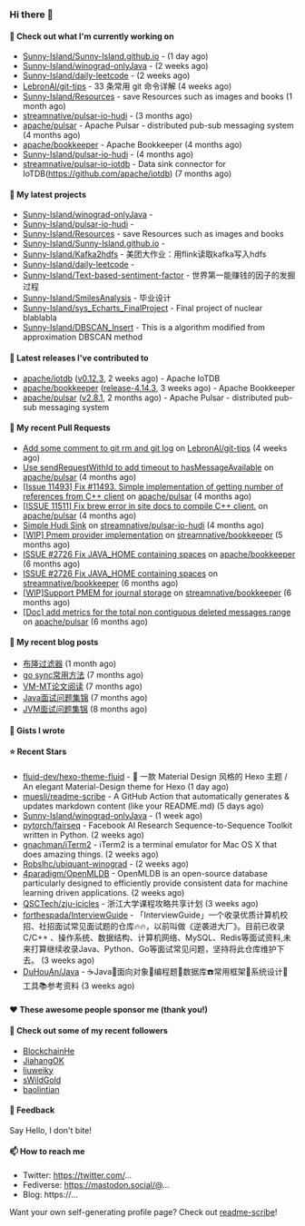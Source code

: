 ### Hi there 👋

#### 👷 Check out what I'm currently working on

- [Sunny-Island/Sunny-Island.github.io](https://github.com/Sunny-Island/Sunny-Island.github.io) -  (1 day ago)
- [Sunny-Island/winograd-onlyJava](https://github.com/Sunny-Island/winograd-onlyJava) -  (2 weeks ago)
- [Sunny-Island/daily-leetcode](https://github.com/Sunny-Island/daily-leetcode) -  (2 weeks ago)
- [LebronAl/git-tips](https://github.com/LebronAl/git-tips) - 33 条常用 git 命令详解 (4 weeks ago)
- [Sunny-Island/Resources](https://github.com/Sunny-Island/Resources) - save Resources such as images and books (1 month ago)
- [streamnative/pulsar-io-hudi](https://github.com/streamnative/pulsar-io-hudi) -  (3 months ago)
- [apache/pulsar](https://github.com/apache/pulsar) - Apache Pulsar - distributed pub-sub messaging system (4 months ago)
- [apache/bookkeeper](https://github.com/apache/bookkeeper) - Apache Bookkeeper (4 months ago)
- [Sunny-Island/pulsar-io-hudi](https://github.com/Sunny-Island/pulsar-io-hudi) -  (4 months ago)
- [streamnative/pulsar-io-iotdb](https://github.com/streamnative/pulsar-io-iotdb) - Data sink connector for IoTDB(https://github.com/apache/iotdb) (7 months ago)

#### 🌱 My latest projects

- [Sunny-Island/winograd-onlyJava](https://github.com/Sunny-Island/winograd-onlyJava) - 
- [Sunny-Island/pulsar-io-hudi](https://github.com/Sunny-Island/pulsar-io-hudi) - 
- [Sunny-Island/Resources](https://github.com/Sunny-Island/Resources) - save Resources such as images and books
- [Sunny-Island/Sunny-Island.github.io](https://github.com/Sunny-Island/Sunny-Island.github.io) - 
- [Sunny-Island/Kafka2hdfs](https://github.com/Sunny-Island/Kafka2hdfs) - 美团大作业：用flink读取kafka写入hdfs
- [Sunny-Island/daily-leetcode](https://github.com/Sunny-Island/daily-leetcode) - 
- [Sunny-Island/Text-based-sentiment-factor](https://github.com/Sunny-Island/Text-based-sentiment-factor) - 世界第一能赚钱的因子的发掘过程
- [Sunny-Island/SmilesAnalysis](https://github.com/Sunny-Island/SmilesAnalysis) - 毕业设计
- [Sunny-Island/sys_Echarts_FinalProject](https://github.com/Sunny-Island/sys_Echarts_FinalProject) - Final project of nuclear blablabla
- [Sunny-Island/DBSCAN_Insert](https://github.com/Sunny-Island/DBSCAN_Insert) - This is a algorithm modified from approximation DBSCAN method

#### 🔭 Latest releases I've contributed to

- [apache/iotdb](https://github.com/apache/iotdb) ([v0.12.3](https://github.com/apache/iotdb/releases/tag/v0.12.3), 2 weeks ago) - Apache IoTDB
- [apache/bookkeeper](https://github.com/apache/bookkeeper) ([release-4.14.3](https://github.com/apache/bookkeeper/releases/tag/release-4.14.3), 3 weeks ago) - Apache Bookkeeper
- [apache/pulsar](https://github.com/apache/pulsar) ([v2.8.1](https://github.com/apache/pulsar/releases/tag/v2.8.1), 2 months ago) - Apache Pulsar - distributed pub-sub messaging system

#### 🔨 My recent Pull Requests

- [Add some comment to git rm and git log](https://github.com/LebronAl/git-tips/pull/2) on [LebronAl/git-tips](https://github.com/LebronAl/git-tips) (4 weeks ago)
- [Use sendRequestWithId to add timeout to hasMessageAvailable](https://github.com/apache/pulsar/pull/11600) on [apache/pulsar](https://github.com/apache/pulsar) (4 months ago)
- [[Issue 11493] Fix #11493. Simple implementation of getting number of references from C&#43;&#43; client](https://github.com/apache/pulsar/pull/11535) on [apache/pulsar](https://github.com/apache/pulsar) (4 months ago)
- [[ISSUE 11511] Fix brew error in site docs to compile C&#43;&#43; client.](https://github.com/apache/pulsar/pull/11512) on [apache/pulsar](https://github.com/apache/pulsar) (4 months ago)
- [Simple Hudi Sink](https://github.com/streamnative/pulsar-io-hudi/pull/5) on [streamnative/pulsar-io-hudi](https://github.com/streamnative/pulsar-io-hudi) (4 months ago)
- [[WIP] Pmem provider implementation](https://github.com/streamnative/bookkeeper/pull/384) on [streamnative/bookkeeper](https://github.com/streamnative/bookkeeper) (5 months ago)
- [ISSUE #2726 Fix JAVA_HOME containing spaces](https://github.com/apache/bookkeeper/pull/2727) on [apache/bookkeeper](https://github.com/apache/bookkeeper) (6 months ago)
- [ISSUE #2726 Fix JAVA_HOME containing spaces](https://github.com/streamnative/bookkeeper/pull/373) on [streamnative/bookkeeper](https://github.com/streamnative/bookkeeper) (6 months ago)
- [[WIP]Support PMEM for journal storage](https://github.com/streamnative/bookkeeper/pull/370) on [streamnative/bookkeeper](https://github.com/streamnative/bookkeeper) (6 months ago)
- [[Doc] add metrics for the total non contiguous deleted messages range](https://github.com/apache/pulsar/pull/10663) on [apache/pulsar](https://github.com/apache/pulsar) (6 months ago)

#### 📜 My recent blog posts

- [布隆过滤器](https://zhaojiabei.ink/2021/10/18/%E5%B8%83%E9%9A%86%E8%BF%87%E6%BB%A4%E5%99%A8/) (1 month ago)
- [go sync常用方法](https://zhaojiabei.ink/2021/04/24/go-sync%E5%B8%B8%E7%94%A8%E6%96%B9%E6%B3%95/) (7 months ago)
- [VM-MT论文阅读](https://zhaojiabei.ink/2021/04/20/VM-MT%E8%AE%BA%E6%96%87%E9%98%85%E8%AF%BB/) (7 months ago)
- [Java面试问题集锦](https://zhaojiabei.ink/2021/04/14/Java%E9%9D%A2%E8%AF%95%E9%97%AE%E9%A2%98%E9%9B%86%E9%94%A6/) (7 months ago)
- [JVM面试问题集锦](https://zhaojiabei.ink/2021/03/31/JVM%E9%9D%A2%E8%AF%95%E9%97%AE%E9%A2%98%E9%9B%86%E9%94%A6/) (8 months ago)

#### 📓 Gists I wrote


#### ⭐ Recent Stars

- [fluid-dev/hexo-theme-fluid](https://github.com/fluid-dev/hexo-theme-fluid) - :ocean: 一款 Material Design 风格的 Hexo 主题 / An elegant Material-Design theme for Hexo (1 day ago)
- [muesli/readme-scribe](https://github.com/muesli/readme-scribe) - A GitHub Action that automatically generates &amp; updates markdown content (like your README.md) (5 days ago)
- [Sunny-Island/winograd-onlyJava](https://github.com/Sunny-Island/winograd-onlyJava) -  (1 week ago)
- [pytorch/fairseq](https://github.com/pytorch/fairseq) - Facebook AI Research Sequence-to-Sequence Toolkit written in Python. (2 weeks ago)
- [gnachman/iTerm2](https://github.com/gnachman/iTerm2) - iTerm2 is a terminal emulator for Mac OS X that does amazing things. (2 weeks ago)
- [Robslhc/ubiquant-winograd](https://github.com/Robslhc/ubiquant-winograd) -  (2 weeks ago)
- [4paradigm/OpenMLDB](https://github.com/4paradigm/OpenMLDB) - OpenMLDB is an open-source database particularly designed to efficiently provide consistent data for machine learning driven applications.  (2 weeks ago)
- [QSCTech/zju-icicles](https://github.com/QSCTech/zju-icicles) - 浙江大学课程攻略共享计划 (3 weeks ago)
- [forthespada/InterviewGuide](https://github.com/forthespada/InterviewGuide) - 「InterviewGuide」一个收录优质计算机校招、社招面试常见面试题的仓库🔥🔥，以前叫做《逆袭进大厂》。目前已收录 C/C&#43;&#43; 、操作系统、数据结构、计算机网络、MySQL、Redis等面试资料,未来打算继续收录Java、Python、Go等面试常见问题，坚持将此仓库维护下去。 (3 weeks ago)
- [DuHouAn/Java](https://github.com/DuHouAn/Java) - ☕️Java👫面向对象📝编程题💾数据库☎️常用框架📖系统设计💪工具📚参考资料 (3 weeks ago)

#### ❤️ These awesome people sponsor me (thank you!)


#### 👯 Check out some of my recent followers

- [BlockchainHe](https://github.com/BlockchainHe)
- [JiahangOK](https://github.com/JiahangOK)
- [liuweiky](https://github.com/liuweiky)
- [sWildGold](https://github.com/sWildGold)
- [baolintian](https://github.com/baolintian)

#### 💬 Feedback

Say Hello, I don't bite!

#### 📫 How to reach me

- Twitter: https://twitter.com/...
- Fediverse: https://mastodon.social/@...
- Blog: https://...

Want your own self-generating profile page? Check out [readme-scribe](https://github.com/muesli/readme-scribe)!
